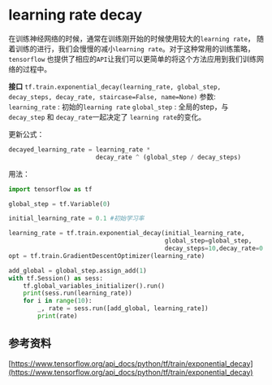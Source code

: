 # learning rate decay
在训练神经网络的时候，通常在训练刚开始的时候使用较大的`learning rate`， 随着训练的进行，我们会慢慢的减小`learning rate`。对于这种常用的训练策略，`tensorflow` 也提供了相应的`API`让我们可以更简单的将这个方法应用到我们训练网络的过程中。

**接口**
`tf.train.exponential_decay(learning_rate, global_step, decay_steps, decay_rate, staircase=False, name=None)`
参数:
`learning_rate` : 初始的`learning rate`
`global_step` : 全局的step，与 `decay_step` 和 `decay_rate`一起决定了 `learning rate`的变化。

更新公式：
```python
decayed_learning_rate = learning_rate *
                        decay_rate ^ (global_step / decay_steps)
```
用法：
```python
import tensorflow as tf

global_step = tf.Variable(0)

initial_learning_rate = 0.1 #初始学习率

learning_rate = tf.train.exponential_decay(initial_learning_rate,
                                           global_step=global_step,
                                           decay_steps=10,decay_rate=0.9)
opt = tf.train.GradientDescentOptimizer(learning_rate)

add_global = global_step.assign_add(1)
with tf.Session() as sess:
    tf.global_variables_initializer().run()
    print(sess.run(learning_rate))
    for i in range(10):
        _, rate = sess.run([add_global, learning_rate])
        print(rate)

```

## 参考资料
[https://www.tensorflow.org/api_docs/python/tf/train/exponential_decay](https://www.tensorflow.org/api_docs/python/tf/train/exponential_decay)
